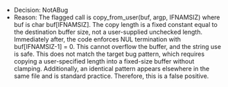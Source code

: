- Decision: NotABug
- Reason: The flagged call is copy_from_user(buf, argp, IFNAMSIZ) where buf is char buf[IFNAMSIZ]. The copy length is a fixed constant equal to the destination buffer size, not a user-supplied unchecked length. Immediately after, the code enforces NUL termination with buf[IFNAMSIZ-1] = 0. This cannot overflow the buffer, and the string use is safe. This does not match the target bug pattern, which requires copying a user-specified length into a fixed-size buffer without clamping. Additionally, an identical pattern appears elsewhere in the same file and is standard practice. Therefore, this is a false positive.

